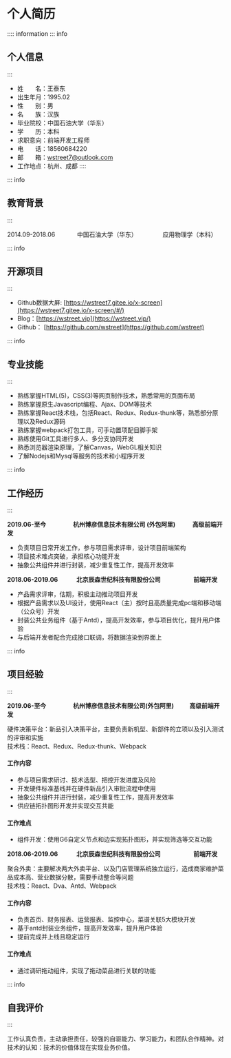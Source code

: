 # 个人简历

:::: information
::: info
## 个人信息
:::

* 姓       名：王泰东
* 出生年月：1995.02
* 性       别：男
* 名       族：汉族
* 毕业院校：中国石油大学（华东）
* 学       历：本科
* 求职意向：前端开发工程师
* 电       话：18560684220
* 邮       箱：wstreet7@outlook.com
* 工作地点：杭州、成都
::::

::: info
## 教育背景
:::

2014.09-2018.06             中国石油大学（华东）               应用物理学（本科）

::: info
## 开源项目
:::

* Github数据大屏: [https://wstreet7.gitee.io/x-screen](https://wstreet7.gitee.io/x-screen/#/)
* Blog：[https://wstreet.vip](https://wstreet.vip/)
* Github： [https://github.com/wstreet](https://github.com/wstreet)

::: info
## 专业技能
:::

* 熟练掌握HTML(5)，CSS(3)等网页制作技术，熟悉常用的页面布局
* 熟练掌握原生Javascript编程、Ajax、DOM等技术
* 熟练掌握React技术栈，包括React、Redux、Redux-thunk等，熟悉部分原理以及Redux源码
* 熟练掌握webpack打包工具，可手动置项配目脚手架
* 熟练使用Git工具进行多人、多分支协同开发
* 熟悉浏览器渲染原理，了解Canvas，WebGL相关知识
* 了解Nodejs和Mysql等服务的技术和小程序开发

::: info
## 工作经历
:::

**2019.06-至今                   杭州博彦信息技术有限公司 (外包阿里)            高级前端开发**

* 负责项目日常开发工作，参与项目需求评审，设计项目前端架构
* 项目技术难点突破，承担核心功能开发
* 抽象公共组件并进行封装，减少重复性工作，提高开发效率

**2018.06-2019.06             北京辰森世纪科技有限股份公司                       前端开发**

* 产品需求评审，估期，积极主动推动项目开发
* 根据产品需求以及UI设计，使用React（主）按时且高质量完成pc端和移动端（公众号）开发
* 封装公共业务组件（基于Antd），提高开发效率，参与项目优化，提升用户体验
* 与后端开发者配合完成接口联调，将数据渲染到界面上

::: info
## 项目经验
:::

**2019.06-至今                   杭州博彦信息技术有限公司(外包阿里)           高级前端开发**

硬件决策平台：新品引入决策平台，主要负责新机型、新部件的立项以及引入测试的评审和实施<br />
技术栈：React、Redux、Redux-thunk、Webpack

#### 工作内容

* 参与项目需求研讨、技术选型、把控开发进度及风险
* 开发硬件标准基线并在硬件新品引入审批流程中使用
* 抽象公共组件并进行封装，减少重复性工作，提高开发效率
* 供应链拓扑图形开发并实现交互共能

#### 工作难点

* 组件开发：使用G6自定义节点和边实现拓扑图形，并实现筛选等交互功能

**2018.06-2019.06             北京辰森世纪科技有限股份公司                       前端开发**

聚合外卖：主要解决两大外卖平台、以及门店管理系统独立运行，造成商家维护菜品成本高、营业数据分散，需要手动整合等问题<br />
技术栈：React、Dva、Antd、Webpack

#### 工作内容

* 负责首页、财务报表、运营报表、监控中心，菜谱关联5大模块开发
* 基于antd封装业务组件，提高开发效率，提升用户体验
* 提前完成并上线且稳定运行

#### 工作难点

* 通过调研拖动组件，实现了拖动菜品进行关联的功能

::: info
## 自我评价
:::

工作认真负责，主动承担责任，较强的自驱能力、学习能力，和团队合作精神。对技术的认知：技术的价值体现在实现业务价值。